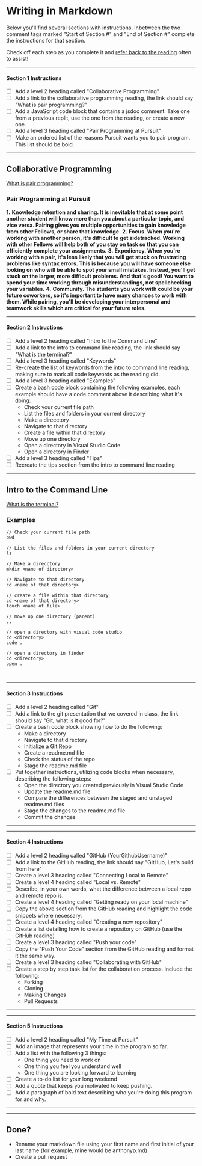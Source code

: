 # Writing in Markdown

Below you'll find several sections with instructions. Inbetween the two comment tags marked "Start of Section #" and "End of Section #" complete the instructions for that section.

Check off each step as you complete it and [refer back to the reading](https://docs.github.com/en/get-started/writing-on-github/getting-started-with-writing-and-formatting-on-github/basic-writing-and-formatting-syntax) often to assist!

---

#### Section 1 Instructions
- [ ] Add a level 2 heading called "Collaborative Programming"
- [ ] Add a link to the collaborative programming reading, the link should say "What is pair programming?" 
- [ ] Add a JavaScript code block that contains a jsdoc comment. Take one from a previous replit, use the one from the reading, or create a new one. 
- [ ] Add a level 3 heading called "Pair Programming at Pursuit"
- [ ] Make an ordered list of the reasons Pursuit wants you to pair program. This list should be bold.

---

<!-- Start of Section 1 -->
## Collaborative Programming
[What is pair programming?](https://github.com/9-5-pursuit/unit-fundamentals/tree/main/collaborative-programming)
### Pair Programming at Pursuit
**1.** **Knowledge retention and sharing. It is inevitable that at some point another student will know more than you about a particular topic, and vice versa. Pairing gives you multiple opportunities to gain knowledge from other Fellows, or share that knowledge.**
**2.** **Focus. When you're working with another person, it's difficult to get sidetracked. Working with other Fellows will help both of you stay on task so that you can efficiently complete your assignments.**
**3.** **Expediency. When you're working with a pair, it's less likely that you will get stuck on frustrating problems like syntax errors. This is because you will have someone else looking on who will be able to spot your small mistakes. Instead, you'll get stuck on the larger, more difficult problems. And that's good! You want to spend your time working through misunderstandings, not spellchecking your variables.**
**4.** **Community. The students you work with could be your future coworkers, so it's important to have many chances to work with them. While pairing, you'll be developing your interpersonal and teamwork skills which are critical for your future roles.**

<!-- End of Section 1 -->

---

#### Section 2 Instructions
- [ ] Add a level 2 heading called "Intro to the Command Line"
- [ ] Add a link to the intro to command line reading, the link should say "What is the terminal?" 
- [ ] Add a level 3 heading called "Keywords"
- [ ] Re-create the list of keywords from the intro to command line reading, making sure to mark all code keywords as the reading did.
- [ ] Add a level 3 heading called "Examples"
- [ ] Create a bash code block containing the following examples, each example should have a code comment above it describing what it's doing:
    - Check your current file path
    - List the files and folders in your current directory
    - Make a direcctory
    - Navigate to that directory
    - Create a file within that directory
    - Move up one directory
    - Open a directory in Visual Studio Code
    - Open a directory in Finder
- [ ] Add a level 3 heading called "Tips"
- [ ] Recreate the tips section from the intro to command line reading
---

<!-- Start of Section 2 -->
## Intro to the Command Line
[What is the terminal?](https://github.com/9-5-pursuit/unit-fundamentals/tree/main/intro-to-command-line)
### Examples
```
// Check your current file path
pwd

// List the files and folders in your current directory
ls

// Make a direcctory
mkdir <name of directory>

// Navigate to that directory
cd <name of that directory>

// create a file within that directory
cd <name of that directory>
touch <name of file>

// move up one directory (parent)
..

// open a directory with visual code studio
cd <directory>
code .

// open a directory in finder
cd <directory>
open .



```
<!-- End of Section 2 -->

---

#### Section 3 Instructions
- [ ] Add a level 2 heading called "Git"
- [ ] Add a link to the git presentation that we covered in class, the link should say "Git, what is it good for?" 
- [ ] Create a bash code block showing how to do the following:
    - Make a directory
    - Navigate to that directory
    - Initialize a Git Repo
    - Create a readme.md file
    - Check the status of the repo
    - Stage the readme.md file
- [ ] Put together instructions, utilizing code blocks when necessary, describing the following steps:
    - Open the directory you created previously in Visual Studio Code
    - Update the readme.md file
    - Compare the differences between the staged and unstaged readme.md files
    - Stage the changes to the readme.md file
    - Commit the changes
---

<!-- Start of Section 3 -->

<!-- End of Section 3 -->

---

#### Section 4 Instructions
- [ ] Add a level 2 heading called "GitHub (YourGithubUsername)"
- [ ] Add a link to the GitHub reading, the link should say "GitHub, Let's build from here"
- [ ] Create a level 3 heading called "Connecting Local to Remote"
- [ ] Create a level 4 heading called "Local vs. Remote"
- [ ] Describe, in your own words, what the difference between a local repo and remote repo is. 
- [ ] Create a level 4 heading called "Getting ready on your local machine"
- [ ] Copy the above section from the GitHub reading and highlight the code snippets where necessary.
- [ ] Create a level 4 heading called "Creating a new repository"
- [ ] Create a list detailing how to create a repository on GitHub (use the GitHub reading)
- [ ] Create a level 3 heading called "Push your code"
- [ ] Copy the "Push Your Code" section from the GitHub reading and format it the same way.
- [ ] Create a level 3 heading called "Collaborating with GitHub"
- [ ] Create a step by step task list for the collaboration process. Include the following:
    - Forking
    - Cloning
    - Making Changes
    - Pull Requests

---

<!-- Start of Section 4 -->

<!-- End of Section 4 -->

---

#### Section 5 Instructions
- [ ] Add a level 2 heading called "My Time at Pursuit"
- [ ] Add an image that represents your time in the program so far.
- [ ] Add a list with the following 3 things:
    - One thing you need to work on
    - One thing you feel you understand well
    - One thing you are looking forward to learning
- [ ] Create a to-do list for your long weekend
- [ ] Add a quote that keeps you motivated to keep pushing.
- [ ] Add a paragraph of bold text describing who you're doing this program for and why.
---

<!-- Start of Section 5 -->

<!-- End of Section 5 -->

---

## Done?
- Rename your markdown file using your first name and first initial of your last name (for example, mine would be anthonyp.md)
- Create a pull request